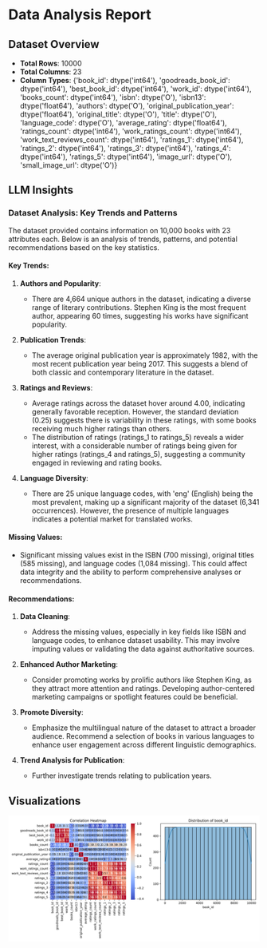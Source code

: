 # Data Analysis Report

## Dataset Overview
- **Total Rows**: 10000
- **Total Columns**: 23
- **Column Types**: {'book_id': dtype('int64'), 'goodreads_book_id': dtype('int64'), 'best_book_id': dtype('int64'), 'work_id': dtype('int64'), 'books_count': dtype('int64'), 'isbn': dtype('O'), 'isbn13': dtype('float64'), 'authors': dtype('O'), 'original_publication_year': dtype('float64'), 'original_title': dtype('O'), 'title': dtype('O'), 'language_code': dtype('O'), 'average_rating': dtype('float64'), 'ratings_count': dtype('int64'), 'work_ratings_count': dtype('int64'), 'work_text_reviews_count': dtype('int64'), 'ratings_1': dtype('int64'), 'ratings_2': dtype('int64'), 'ratings_3': dtype('int64'), 'ratings_4': dtype('int64'), 'ratings_5': dtype('int64'), 'image_url': dtype('O'), 'small_image_url': dtype('O')}

## LLM Insights
### Dataset Analysis: Key Trends and Patterns

The dataset provided contains information on 10,000 books with 23 attributes each. Below is an analysis of trends, patterns, and potential recommendations based on the key statistics.

#### Key Trends:

1. **Authors and Popularity**:
   - There are 4,664 unique authors in the dataset, indicating a diverse range of literary contributions. Stephen King is the most frequent author, appearing 60 times, suggesting his works have significant popularity.

2. **Publication Trends**:
   - The average original publication year is approximately 1982, with the most recent publication year being 2017. This suggests a blend of both classic and contemporary literature in the dataset.

3. **Ratings and Reviews**:
   - Average ratings across the dataset hover around 4.00, indicating generally favorable reception. However, the standard deviation (0.25) suggests there is variability in these ratings, with some books receiving much higher ratings than others.
   - The distribution of ratings (ratings_1 to ratings_5) reveals a wider interest, with a considerable number of ratings being given for higher ratings (ratings_4 and ratings_5), suggesting a community engaged in reviewing and rating books.

4. **Language Diversity**:
   - There are 25 unique language codes, with 'eng' (English) being the most prevalent, making up a significant majority of the dataset (6,341 occurrences). However, the presence of multiple languages indicates a potential market for translated works.

#### Missing Values:
- Significant missing values exist in the ISBN (700 missing), original titles (585 missing), and language codes (1,084 missing). This could affect data integrity and the ability to perform comprehensive analyses or recommendations.

#### Recommendations:

1. **Data Cleaning**:
   - Address the missing values, especially in key fields like ISBN and language codes, to enhance dataset usability. This may involve imputing values or validating the data against authoritative sources.

2. **Enhanced Author Marketing**:
   - Consider promoting works by prolific authors like Stephen King, as they attract more attention and ratings. Developing author-centered marketing campaigns or spotlight features could be beneficial.

3. **Promote Diversity**:
   - Emphasize the multilingual nature of the dataset to attract a broader audience. Recommend a selection of books in various languages to enhance user engagement across different linguistic demographics.

4. **Trend Analysis for Publication**:
   - Further investigate trends relating to publication years.

## Visualizations
![Data Analysis Visualization](data_analysis.png)
